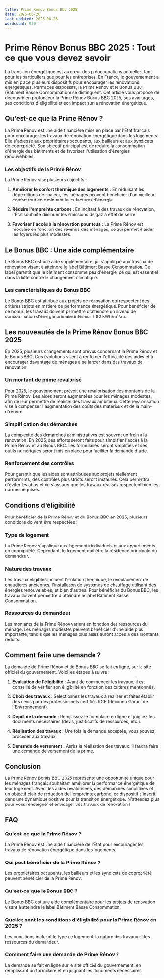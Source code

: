 ```yaml
---
title: Prime Rénov Bonus Bbc 2025
date: 2025-06-26
last_updated: 2025-06-26
wordcount: 950
---
```


# Prime Rénov Bonus BBC 2025 : Tout ce que vous devez savoir

La transition énergétique est au cœur des préoccupations actuelles, tant pour les particuliers que pour les entreprises. En France, le gouvernement a mis en place plusieurs dispositifs pour encourager les rénovations énergétiques. Parmi ces dispositifs, la Prime Rénov et le Bonus BBC (Bâtiment Basse Consommation) se distinguent. Cet article vous propose de découvrir en profondeur la Prime Rénov Bonus BBC 2025, ses avantages, ses conditions d'éligibilité et son impact sur la rénovation énergétique.

## Qu'est-ce que la Prime Rénov ?

La Prime Rénov est une aide financière mise en place par l'État français pour encourager les travaux de rénovation énergétique dans les logements. Elle s'adresse aux propriétaires occupants, aux bailleurs et aux syndicats de copropriété. Son objectif principal est de réduire la consommation d'énergie des bâtiments et de favoriser l'utilisation d'énergies renouvelables.

### Les objectifs de la Prime Rénov

La Prime Rénov vise plusieurs objectifs :

1. **Améliorer le confort thermique des logements** : En réduisant les déperditions de chaleur, les ménages peuvent bénéficier d'un meilleur confort tout en diminuant leurs factures d'énergie.
   
2. **Réduire l'empreinte carbone** : En incitant à des travaux de rénovation, l'État souhaite diminuer les émissions de gaz à effet de serre.

3. **Favoriser l'accès à la rénovation pour tous** : La Prime Rénov est modulée en fonction des revenus des ménages, ce qui permet d'aider les foyers les plus modestes.

## Le Bonus BBC : Une aide complémentaire

Le Bonus BBC est une aide supplémentaire qui s'applique aux travaux de rénovation visant à atteindre le label Bâtiment Basse Consommation. Ce label garantit que le bâtiment consomme peu d'énergie, ce qui est essentiel dans la lutte contre le changement climatique.

### Les caractéristiques du Bonus BBC

Le Bonus BBC est attribué aux projets de rénovation qui respectent des critères stricts en matière de performance énergétique. Pour bénéficier de ce bonus, les travaux doivent permettre d'atteindre un niveau de consommation d'énergie primaire inférieur à 80 kWh/m²/an.

## Les nouveautés de la Prime Rénov Bonus BBC 2025

En 2025, plusieurs changements sont prévus concernant la Prime Rénov et le Bonus BBC. Ces évolutions visent à renforcer l'efficacité des aides et à encourager davantage de ménages à se lancer dans des travaux de rénovation.

### Un montant de prime revalorisé

Pour 2025, le gouvernement prévoit une revalorisation des montants de la Prime Rénov. Les aides seront augmentées pour les ménages modestes, afin de leur permettre de réaliser des travaux ambitieux. Cette revalorisation vise à compenser l'augmentation des coûts des matériaux et de la main-d'œuvre.

### Simplification des démarches

La complexité des démarches administratives est souvent un frein à la rénovation. En 2025, des efforts seront faits pour simplifier l'accès à la Prime Rénov et au Bonus BBC. Les formulaires seront simplifiés et des outils numériques seront mis en place pour faciliter la demande d'aide.

### Renforcement des contrôles

Pour garantir que les aides sont attribuées aux projets réellement performants, des contrôles plus stricts seront instaurés. Cela permettra d'éviter les abus et de s'assurer que les travaux réalisés respectent bien les normes requises.

## Conditions d'éligibilité

Pour bénéficier de la Prime Rénov et du Bonus BBC en 2025, plusieurs conditions doivent être respectées :

### Type de logement

La Prime Rénov s'applique aux logements individuels et aux appartements en copropriété. Cependant, le logement doit être la résidence principale du demandeur.

### Nature des travaux

Les travaux éligibles incluent l'isolation thermique, le remplacement de chaudières anciennes, l'installation de systèmes de chauffage utilisant des énergies renouvelables, et bien d'autres. Pour bénéficier du Bonus BBC, les travaux doivent permettre d'atteindre le label Bâtiment Basse Consommation.

### Ressources du demandeur

Les montants de la Prime Rénov varient en fonction des ressources du ménage. Les ménages modestes peuvent bénéficier d'une aide plus importante, tandis que les ménages plus aisés auront accès à des montants réduits.

## Comment faire une demande ?

La demande de Prime Rénov et de Bonus BBC se fait en ligne, sur le site officiel du gouvernement. Voici les étapes à suivre :

1. **Évaluation de l'éligibilité** : Avant de commencer les travaux, il est conseillé de vérifier son éligibilité en fonction des critères mentionnés.

2. **Choix des travaux** : Sélectionnez les travaux à réaliser et faites établir des devis par des professionnels certifiés RGE (Reconnu Garant de l'Environnement).

3. **Dépôt de la demande** : Remplissez le formulaire en ligne et joignez les documents nécessaires (devis, justificatifs de ressources, etc.).

4. **Réalisation des travaux** : Une fois la demande acceptée, vous pouvez procéder aux travaux.

5. **Demande de versement** : Après la réalisation des travaux, il faudra faire une demande de versement de la prime.

## Conclusion

La Prime Rénov Bonus BBC 2025 représente une opportunité unique pour les ménages français souhaitant améliorer la performance énergétique de leur logement. Avec des aides revalorisées, des démarches simplifiées et un objectif clair de réduction de l'empreinte carbone, ce dispositif s'inscrit dans une dynamique positive pour la transition énergétique. N'attendez plus pour vous renseigner et envisager vos travaux de rénovation !

## FAQ

### Qu'est-ce que la Prime Rénov ?

La Prime Rénov est une aide financière de l'État pour encourager les travaux de rénovation énergétique dans les logements.

### Qui peut bénéficier de la Prime Rénov ?

Les propriétaires occupants, les bailleurs et les syndicats de copropriété peuvent bénéficier de la Prime Rénov.

### Qu'est-ce que le Bonus BBC ?

Le Bonus BBC est une aide complémentaire pour les projets de rénovation visant à atteindre le label Bâtiment Basse Consommation.

### Quelles sont les conditions d'éligibilité pour la Prime Rénov en 2025 ?

Les conditions incluent le type de logement, la nature des travaux et les ressources du demandeur.

### Comment faire une demande de Prime Rénov ?

La demande se fait en ligne sur le site officiel du gouvernement, en remplissant un formulaire et en joignant les documents nécessaires.